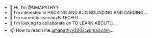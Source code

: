 - 👋 Hi, I’m @UMAPATHYY
- 👀 I’m interested in HACKING AND  BUG BOUNDING AND CARDING...
- 🌱 I’m currently learning B.TECH  IT...
- 💞️ I’m looking to collaborate on TO LEARN ABOUT👆...
- 📫 How to reach me:umapathyy2002@gmail.com...

<!---
UMAPATHYY/UMAPATHYY is a ✨ special ✨ repository because its `README.md` (this file) appears on your GitHub profile.
You can click the Preview link to take a look at your changes.
--->
